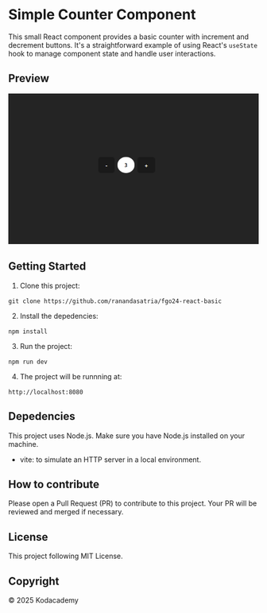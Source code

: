 # Simple Counter Component

This small React component provides a basic counter with increment and decrement buttons. It's a straightforward example of using React's `useState` hook to manage component state and handle user interactions.

## Preview
![Preview](src/assets/image.png)



## Getting Started
1. Clone this project:
```
git clone https://github.com/ranandasatria/fgo24-react-basic
```

2. Install the depedencies:
```
npm install
```

3. Run the project:
```
npm run dev
```

4. The project will be runnning at:
``` 
http://localhost:8080
```

## Depedencies

This project uses Node.js. Make sure you have Node.js installed on your machine.

- vite: to simulate an HTTP server in a local environment.

## How to contribute

Please open a Pull Request (PR) to contribute to this project.
Your PR will be reviewed and merged if necessary.

## License

This project following MIT License.

## Copyright
&copy; 2025 Kodacademy


